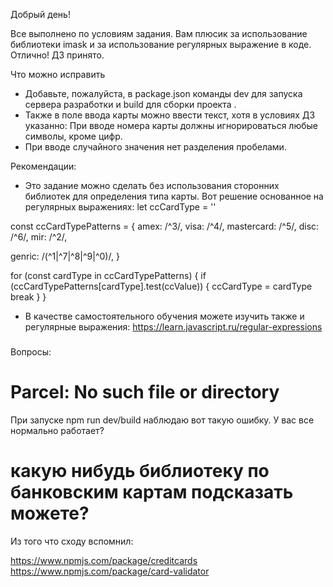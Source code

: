 Добрый день!

Все выполнено по условиям задания. Вам плюсик за использование библиотеки imask и за использование регулярных выражение в коде. Отлично! ДЗ принято.

Что можно исправить
- Добавьте, пожалуйста, в package.json команды dev для запуска сервера разработки и build для сборки проекта .
- Также в поле ввода карты можно ввести текст, хотя в условиях ДЗ указанно:
При вводе номера карты должны игнорироваться любые символы, кроме цифр.
- При вводе случайного значения нет разделения пробелами.


Рекомендации:
- Это задание можно сделать без использования сторонних библиотек для определения типа карты. Вот решение основанное на регулярных выражениях:
let ccCardType = ''

const ccCardTypePatterns = {
  amex: /^3/,
  visa: /^4/,
  mastercard: /^5/,
  disc: /^6/,
  mir: /^2/,

  genric: /(^1|^7|^8|^9|^0)/,
}

for (const cardType in ccCardTypePatterns) {
  if (ccCardTypePatterns[cardType].test(ccValue)) {
    ccCardType = cardType
    break
  }
}


- В качестве самостоятельного обучения можете изучить также и регулярные выражения:
https://learn.javascript.ru/regular-expressions


###
Вопросы:

# Parcel: No such file or directory
При запуске npm run dev/build  наблюдаю вот такую ошибку. У вас все нормально работает?


# какую нибудь библиотеку по банковским картам подсказать можете?
Из того что сходу вспомнил:

https://www.npmjs.com/package/creditcards
https://www.npmjs.com/package/card-validator
